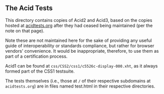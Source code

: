 ## The Acid Tests

This directory contains copies of Acid2 and Acid3, based on the
copies hosted at [acidtests.org](http://www.acidtests.org) after they
had ceased being maintained (per the note on that page).

Note these are not maintained here for the sake of providing any
useful guide of interoperability or standards compliance, but rather
for browser vendors' convenience. It would be inappropriate,
therefore, to use them as part of a certification process.

Acid1 can be found at `css/CSS2/css1/c5526c-display-000.xht`, as it
always formed part of the CSS1 testsuite.

The tests themselves (i.e., those at `/` of their respective
subdomains at `acidtests.org`) are in files named test.html in their
respective directories.
